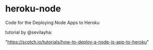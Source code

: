 heroku-node
===========

Code for the Deploying Node Apps to Heroku

tutorial by @sevilayha: 

"https://scotch.io/tutorials/how-to-deploy-a-node-js-app-to-heroku" 